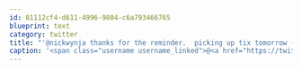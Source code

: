 ```yaml
---
id: 81112cf4-d611-4996-9804-c6a793466765
blueprint: text
category: twitter
title: "'@nickwynja thanks for the reminder.  picking up tix tomorrow (if there are any left)"
caption: '<span class="username username_linked">@<a href="https://twitter.com/nickwynja" title="Nick Wynja">nickwynja</a></span> thanks for the reminder.  picking up tix tomorrow (if there are any left)'
---
```

